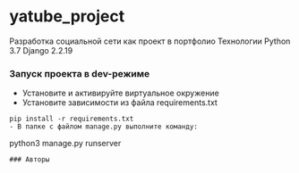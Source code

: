 # yatube_project
Разработка социальной сети как проект в портфолио
Технологии
Python 3.7
Django 2.2.19
### Запуск проекта в dev-режиме
- Установите и активируйте виртуальное окружение
- Установите зависимости из файла requirements.txt
```
pip install -r requirements.txt
- В папке с файлом manage.py выполните команду:
```
python3 manage.py runserver
```
### Авторы
